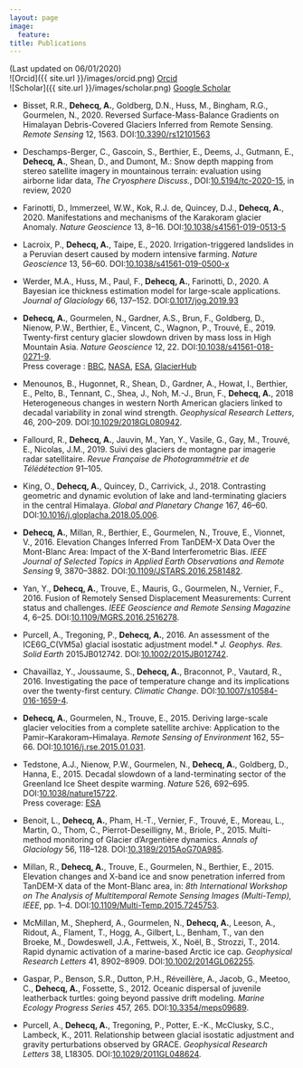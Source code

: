 ```yaml
---
layout: page
image:
  feature:
title: Publications
---
```

(Last updated on 06/01/2020)  
![Orcid]({{ site.url }}/images/orcid.png) [Orcid](http://orcid.org/0000-0002-5157-1183)   
![Scholar]({{ site.url }}/images/scholar.png) [Google Scholar](https://scholar.google.fr/citations?user=4Fk2yxUAAAAJ&hl)   

- Bisset, R.R., **Dehecq, A.**, Goldberg, D.N., Huss, M., Bingham, R.G., Gourmelen, N., 2020. Reversed Surface-Mass-Balance Gradients on Himalayan Debris-Covered Glaciers Inferred from Remote Sensing. *Remote Sensing* 12, 1563. DOI:[10.3390/rs12101563](https://doi.org/10.3390/rs12101563)

- Deschamps-Berger, C., Gascoin, S., Berthier, E., Deems, J., Gutmann, E., **Dehecq, A.**, Shean, D., and Dumont, M.: Snow depth mapping from stereo satellite imagery in mountainous terrain: evaluation using airborne lidar data, *The Cryosphere Discuss.*, DOI:[10.5194/tc-2020-15](https://doi.org/10.5194/tc-2020-15), in review, 2020

- Farinotti, D., Immerzeel, W.W., Kok, R.J. de, Quincey, D.J., **Dehecq, A.**, 2020. Manifestations and mechanisms of the Karakoram glacier Anomaly. *Nature Geoscience* 13, 8–16. DOI:[10.1038/s41561-019-0513-5](https://doi.org/10.1038/s41561-019-0513-5)

- Lacroix, P., **Dehecq, A.**, Taipe, E., 2020. Irrigation-triggered landslides in a Peruvian desert caused by modern intensive farming. *Nature Geoscience* 13, 56–60. DOI:[10.1038/s41561-019-0500-x](https://doi.org/10.1038/s41561-019-0500-x)

- Werder, M.A., Huss, M., Paul, F., **Dehecq, A.**, Farinotti, D., 2020. A Bayesian ice thickness estimation model for large-scale applications. *Journal of Glaciology* 66, 137–152. DOI:[0.1017/jog.2019.93](https://doi.org/10.1017/jog.2019.93)

- **Dehecq, A.**, Gourmelen, N., Gardner, A.S., Brun, F., Goldberg, D., Nienow, P.W., Berthier, E., Vincent, C., Wagnon, P., Trouvé, E., 2019. Twenty-first century glacier slowdown driven by mass loss in High Mountain Asia. *Nature Geoscience* 12, 22. DOI:[10.1038/s41561-018-0271-9](https://doi.org/10.1038/s41561-018-0271-9).  
Press coverage : [BBC](https://www.bbc.com/news/science-environment-46502040), [NASA](https://earthobservatory.nasa.gov/images/144376/ice-loss-slows-down-asian-glaciers), [ESA](https://www.esa.int/Our_Activities/Observing_the_Earth/Space_for_our_climate/Slow_flow_for_glaciers_thinning_in_Asia), [GlacierHub](http://glacierhub.org/2019/01/08/ice-loss-gravity-and-asian-glacier-slowdown/)

- Menounos, B., Hugonnet, R., Shean, D., Gardner, A., Howat, I., Berthier, E., Pelto, B., Tennant, C., Shea, J., Noh, M.-J., Brun, F., **Dehecq, A.**, 2018 Heterogeneous changes in western North American glaciers linked to decadal variability in zonal wind strength. *Geophysical Research Letters*, 46, 200–209. DOI:[10.1029/2018GL080942](https://doi.org/10.1029/2018GL080942).

- Fallourd, R., **Dehecq, A.**, Jauvin, M., Yan, Y., Vasile, G., Gay, M., Trouvé, E., Nicolas, J.M., 2019. Suivi des glaciers de montagne par imagerie radar satellitaire. *Revue Française de Photogrammétrie et de Télédétection* 91–105.

- King, O., **Dehecq, A.**, Quincey, D., Carrivick, J., 2018. Contrasting geometric and dynamic evolution of lake and land-terminating glaciers in the central Himalaya. *Global and Planetary Change* 167, 46–60. DOI:[10.1016/j.gloplacha.2018.05.006](https://doi.org/10.1016/j.gloplacha.2018.05.006).

- **Dehecq, A.**, Millan, R., Berthier, E., Gourmelen, N., Trouve, E., Vionnet, V., 2016. Elevation Changes Inferred From TanDEM-X Data Over the Mont-Blanc Area: Impact of the X-Band Interferometric Bias. *IEEE Journal of Selected Topics in Applied Earth Observations and Remote Sensing* 9, 3870–3882. DOI:[10.1109/JSTARS.2016.2581482](https://doi.org/10.1109/JSTARS.2016.2581482).

- Yan, Y., **Dehecq, A.**, Trouve, E., Mauris, G., Gourmelen, N., Vernier, F., 2016. Fusion of Remotely Sensed Displacement Measurements: Current status and challenges. *IEEE Geoscience and Remote Sensing Magazine* 4, 6–25. DOI:[10.1109/MGRS.2016.2516278](https://doi.org/10.1109/MGRS.2016.2516278).

- Purcell, A., Tregoning, P., **Dehecq, A.**, 2016. An assessment of the ICE6G_C(VM5a) glacial isostatic adjustment model.* *J. Geophys. Res. Solid Earth* 2015JB012742. DOI:[10.1002/2015JB012742](https://doi.org/10.1002/2015JB012742).

- Chavaillaz, Y., Joussaume, S., **Dehecq, A.**, Braconnot, P., Vautard, R., 2016. Investigating the pace of temperature change and its implications over the twenty-first century. *Climatic Change*. DOI:[10.1007/s10584-016-1659-4](https://doi.org/10.1007/s10584-016-1659-4).

- **Dehecq, A.**, Gourmelen, N., Trouve, E., 2015. Deriving large-scale glacier velocities from a complete satellite archive: Application to the Pamir–Karakoram–Himalaya. *Remote Sensing of Environment* 162, 55–66. DOI:[10.1016/j.rse.2015.01.031](https://doi.org/10.1016/j.rse.2015.01.031).

- Tedstone, A.J., Nienow, P.W., Gourmelen, N., **Dehecq, A.**, Goldberg, D., Hanna, E., 2015. Decadal slowdown of a land-terminating sector of the Greenland Ice Sheet despite warming. *Nature* 526, 692–695. DOI:[10.1038/nature15722](https://doi.org/10.1038/nature15722).  
Press coverage: [ESA](https://www.esa.int/Our_Activities/Observing_the_Earth/Melting_slows_Greenland_ice_flow)

- Benoit, L., **Dehecq, A.**, Pham, H.-T., Vernier, F., Trouvé, E., Moreau, L., Martin, O., Thom, C., Pierrot-Deseilligny, M., Briole, P., 2015. Multi-method monitoring of Glacier d’Argentière dynamics. *Annals of Glaciology* 56, 118–128. DOI:[10.3189/2015AoG70A985](https://doi.org/10.3189/2015AoG70A985).

- Millan, R., **Dehecq, A.**, Trouve, E., Gourmelen, N., Berthier, E., 2015. Elevation changes and X-band ice and snow penetration inferred from TanDEM-X data of the Mont-Blanc area, in: *8th International Workshop on The Analysis of Multitemporal Remote Sensing Images (Multi-Temp), IEEE*, pp. 1–4. DOI:[10.1109/Multi-Temp.2015.7245753](https://doi.org/10.1109/Multi-Temp.2015.7245753).

- McMillan, M., Shepherd, A., Gourmelen, N., **Dehecq, A.**, Leeson, A., Ridout, A., Flament, T., Hogg, A., Gilbert, L., Benham, T., van den Broeke, M., Dowdeswell, J.A., Fettweis, X., Noël, B., Strozzi, T., 2014. Rapid dynamic activation of a marine-based Arctic ice cap. *Geophysical Research Letters* 41, 8902–8909. DOI:[10.1002/2014GL062255](https://doi.org/10.1002/2014GL062255).

- Gaspar, P., Benson, S.R., Dutton, P.H., Réveillère, A., Jacob, G., Meetoo, C., **Dehecq, A.**, Fossette, S., 2012. Oceanic dispersal of juvenile leatherback turtles: going beyond passive drift modeling. *Marine Ecology Progress Series* 457, 265. DOI:[10.3354/meps09689](https://doi.org/10.3354/meps09689).

- Purcell, A., **Dehecq, A.**, Tregoning, P., Potter, E.-K., McClusky, S.C., Lambeck, K., 2011. Relationship between glacial isostatic adjustment and gravity perturbations observed by GRACE. *Geophysical Research Letters* 38, L18305. DOI:[10.1029/2011GL048624](https://doi.org/10.1029/2011GL048624).
